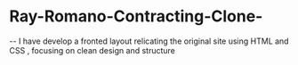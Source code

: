 # Ray-Romano-Contracting-Clone-
-- I have develop a fronted layout relicating the original site using HTML and CSS , focusing on clean design and structure

